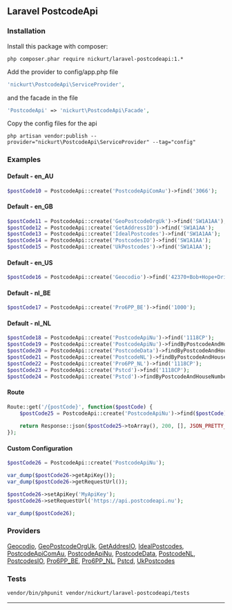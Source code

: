 ## Laravel PostcodeApi

### Installation
Install this package with composer:
```
php composer.phar require nickurt/laravel-postcodeapi:1.*
```

Add the provider to config/app.php file

```php
'nickurt\PostcodeApi\ServiceProvider',
```

and the facade in the file

```php
'PostcodeApi' => 'nickurt\PostcodeApi\Facade',
```

Copy the config files for the api

```
php artisan vendor:publish --provider="nickurt\PostcodeApi\ServiceProvider" --tag="config"
```

### Examples
#### Default - en_AU
```php
$postCode10 = PostcodeApi::create('PostcodeApiComAu')->find('3066');
```
#### Default - en_GB
```php
$postCode11 = PostcodeApi::create('GeoPostcodeOrgUk')->find('SW1A1AA');
$postCode12 = PostcodeApi::create('GetAddressIO')->find('SW1A1AA');
$postCode13 = PostcodeApi::create('IdealPostcodes')->find('SW1A1AA');
$postCode14 = PostcodeApi::create('PostcodesIO')->find('SW1A1AA');
$postCode15 = PostcodeApi::create('UkPostcodes')->find('SW1A1AA');
```
#### Default - en_US
```php
$postCode16 = PostcodeApi::create('Geocodio')->find('42370+Bob+Hope+Drive,+Rancho+Mirage+CA');
```
#### Default - nl_BE
```php
$postCode17 = PostcodeApi::create('Pro6PP_BE')->find('1000');
```
#### Default - nl_NL
```php
$postCode18 = PostcodeApi::create('PostcodeApiNu')->find('1118CP');
$postCode19 = PostcodeApi::create('PostcodeApiNu')->findByPostcodeAndHouseNumber('1118CP', '202');
$postCode20 = PostcodeApi::create('PostcodeData')->findByPostcodeAndHouseNumber('1118CP', '202');
$postCode21 = PostcodeApi::create('PostcodeNL')->findByPostcodeAndHouseNumber('1118CP', '202');
$postCode22 = PostcodeApi::create('Pro6PP_NL')->find('1118CP');
$postCode23 = PostcodeApi::create('Pstcd')->find('1118CP');
$postCode24 = PostcodeApi::create('Pstcd')->findByPostcodeAndHouseNumber('1118CP', '202');
```
#### Route
```php
Route::get('/{postCode}', function($postCode) {
    $postCode25 = PostcodeApi::create('PostcodeApiNu')->find($postCode);
    
    return Response::json($postCode25->toArray(), 200, [], JSON_PRETTY_PRINT);
});
```
#### Custom Configuration
```php
$postCode26 = PostcodeApi::create('PostcodeApiNu');

var_dump($postCode26->getApiKey());
var_dump($postCode26->getRequestUrl());

$postCode26->setApiKey('MyApiKey');
$postCode26->setRequestUrl('https://api.postcodeapi.nu');

var_dump($postCode26);
```

### Providers
[Geocodio](http://geocod.io/), [GeoPostcodeOrgUk](http://www.geopostcode.org.uk/), [GetAddresIO](https://getaddress.io/), [IdealPostcodes](https://ideal-postcodes.co.uk/), [PostcodeApiComAu](http://postcodeapi.com.au/), [PostcodeApiNu](http://www.postcodeapi.nu/), [PostcodeData](http://www.postcodedata.nl/), [PostcodeNL](http://www.postcode.nl), [PostcodesIO](https://api.postcodes.io/), [Pro6PP_BE](https://www.pro6pp.nl), [Pro6PP_NL](https://www.pro6pp.nl), [Pstcd](http://www.pstcd.nl/), [UkPostcodes](http://uk-postcodes.com/postcode/)

### Tests
```sh
vendor/bin/phpunit vendor/nickurt/laravel-postcodeapi/tests
```

- - - 